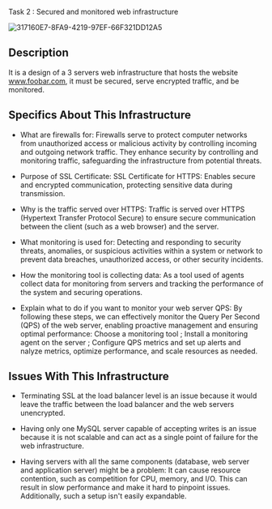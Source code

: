 Task 2 : Secured and monitored web infrastructure

![317160E7-8FA9-4219-97EF-66F321DD12A5](https://github.com/flamonrose23/alx-system_engineering-devops/assets/128868164/3a080530-cba2-43c3-a4e8-25273916c62e)

## Description ##

It is a design of a 3 servers web infrastructure that hosts the website www.foobar.com, it must be secured, serve encrypted traffic, and be monitored.

## Specifics About This Infrastructure ##

* What are firewalls for:
Firewalls serve to protect computer networks from unauthorized access or malicious activity by controlling incoming and outgoing network traffic. They enhance security by controlling and monitoring traffic, safeguarding the infrastructure from potential threats.

* Purpose of SSL Certificate:
SSL Certificate for HTTPS: Enables secure and encrypted communication, protecting sensitive data during transmission.

* Why is the traffic served over HTTPS:
Traffic is served over HTTPS (Hypertext Transfer Protocol Secure) to ensure secure communication between the client (such as a web browser) and the server. 

* What monitoring is used for:
Detecting and responding to security threats, anomalies, or suspicious activities within a system or network to prevent data breaches, unauthorized access, or other security incidents.

* How the monitoring tool is collecting data:
As a tool used of agents collect data for monitoring from servers and tracking the performance of the system and securing operations.

* Explain what to do if you want to monitor your web server QPS:
By following these steps, we can effectively monitor the Query Per Second (QPS) of the web server, enabling proactive management and ensuring optimal performance:
Choose a monitoring tool ; Install a monitoring agent on the server ; Configure QPS metrics and set up alerts and nalyze metrics, optimize performance, and scale resources as needed.

## Issues With This Infrastructure ##

* Terminating SSL at the load balancer level is an issue because it would leave the traffic between the load balancer and the web servers unencrypted.

* Having only one MySQL server capable of accepting writes is an issue because it is not scalable and can act as a single point of failure for the web infrastructure.

* Having servers with all the same components (database, web server and application server) might be a problem:
It can cause resource contention, such as competition for CPU, memory, and I/O. This can result in slow performance and make it hard to pinpoint issues. Additionally, such a setup isn't easily expandable.
